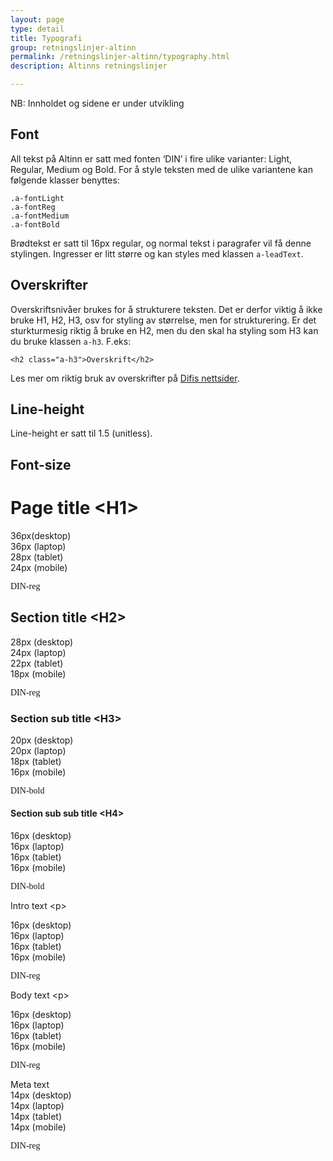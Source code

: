 ```yaml
---
layout: page
type: detail
title: Typografi
group: retningslinjer-altinn
permalink: /retningslinjer-altinn/typography.html
description: Altinns retningslinjer

---
```


<div id="alert-no-arrow" class="a-message a-message-error a-message--arrow-off a-message--fullwidth mb-2 a-py-minus-1">
  NB: Innholdet og sidene er under utvikling
</div>

## Font
All tekst på Altinn er satt med fonten ‘DIN’ i fire ulike varianter: Light, Regular, Medium og Bold. For å style teksten med de ulike variantene kan følgende klasser benyttes:

```
.a-fontLight
.a-fontReg
.a-fontMedium
.a-fontBold
```

Brødtekst er satt til 16px regular, og normal tekst i paragrafer vil få denne stylingen. Ingresser er litt større og kan styles med klassen ```a-leadText```.

## Overskrifter

Overskriftsnivåer brukes for å strukturere teksten. Det er derfor viktig å ikke bruke H1, H2, H3, osv for styling av størrelse, men for strukturering. Er det sturkturmesig riktig å bruke en H2, men du den skal ha styling som H3 kan du bruke klassen ```a-h3```. F.eks:

```
<h2 class="a-h3">Overskrift</h2>
```

Les mer om riktig bruk av overskrifter på [Difis nettsider](https://uu.difi.no/artikkel/2015/07/tekst-og-struktur#Overskrifter).

## Line-height

Line-height er satt til 1.5 (unitless).


## Font-size

<div class="container ap-typo-container">
<div class="row ap-typo">
<div class="col-xs-12 col-md-5">
<h1 class="a-pageTitle">Page title &lt;H1&gt;</h1>
</div>
<div class="col-xs-12 col-md-4"><span class="ap-typo-activeSize-d">36px(desktop)</span><br> <span class="ap-typo-activeSize-l">36px (laptop)</span><br> <span class="ap-typo-activeSize-t">28px (tablet)</span><br> <span class="ap-typo-activeSize-m">24px (mobile)</span></div>
<div class="col-xs-12 col-md-3">
<p style="font-family: 'DIN-reg';">DIN-reg</p>
</div>
</div>
<div class="row ap-typo">
<div class="col-xs-12 col-md-5">
<h2 class="a-sectionTitle" id="section-title-h2"><a class="anchorjs-link a-anchor" href="#section-title-h2" aria-label="Anchor link for: section title h2" data-anchorjs-icon="" style="font-style: normal; font-variant: normal; font-weight: normal; font-stretch: normal; font-size: 1em; line-height: inherit; font-family: anchorjs-icons; position: absolute; margin-left: -1em; padding-right: 0.5em;"></a>Section title &lt;H2&gt;</h2>
</div>
<div class="col-xs-12 col-md-4"><span class="ap-typo-activeSize-d">28px (desktop)</span><br> <span class="ap-typo-activeSize-l">24px (laptop)</span><br> <span class="ap-typo-activeSize-t">22px (tablet)</span><br> <span class="ap-typo-activeSize-m">18px (mobile)</span></div>
<div class="col-xs-12 col-md-3">
<p style="font-family: 'DIN-reg';">DIN-reg</p>
</div>
</div>
<div class="row ap-typo">
<div class="col-xs-12 col-md-5">
<h3 class="a-sectionSubTitle" id="section-sub-title-h3"><a class="anchorjs-link a-anchor" href="#section-sub-title-h3" aria-label="Anchor link for: section sub title h3" data-anchorjs-icon="" style="font-style: normal; font-variant: normal; font-weight: normal; font-stretch: normal; font-size: 1em; line-height: inherit; font-family: anchorjs-icons; position: absolute; margin-left: -1em; padding-right: 0.5em;"></a>Section sub title &lt;H3&gt;</h3>
</div>
<div class="col-xs-12 col-md-4"><span class="ap-typo-activeSize-d">20px (desktop)</span><br> <span class="ap-typo-activeSize-l">20px (laptop)</span><br> <span class="ap-typo-activeSize-t">18px (tablet)</span><br> <span class="ap-typo-activeSize-m">16px (mobile)</span></div>
<div class="col-xs-12 col-md-3">
<p style="font-family: 'DIN-bold';">DIN-bold</p>
</div>
</div>
<div class="row ap-typo">
<div class="col-xs-12 col-md-5">
<h4 class="a-sectionSubSubTitle" id="section-sub-sub-title-h4"><a class="anchorjs-link a-anchor" href="#section-sub-sub-title-h4" aria-label="Anchor link for: section sub sub title h4" data-anchorjs-icon="" style="font-style: normal; font-variant: normal; font-weight: normal; font-stretch: normal; font-size: 1em; line-height: inherit; font-family: anchorjs-icons; position: absolute; margin-left: -1em; padding-right: 0.5em;"></a>Section sub sub title &lt;H4&gt;</h4>
</div>
<div class="col-xs-12 col-md-4"><span class="ap-typo-activeSize-d">16px (desktop)</span><br> <span class="ap-typo-activeSize-l">16px (laptop)</span><br> <span class="ap-typo-activeSize-t">16px (tablet)</span><br> <span class="ap-typo-activeSize-m">16px (mobile)</span></div>
<div class="col-xs-12 col-md-3">
<p style="font-family: 'DIN-bold';">DIN-bold</p>
</div>
</div>
<div class="row ap-typo">
<div class="col-xs-12 col-md-5">
<p class="a-leadText">Intro text &lt;p&gt;</p>
</div>
<div class="col-xs-12 col-md-4"><span class="ap-typo-activeSize-d">16px (desktop)</span><br> <span class="ap-typo-activeSize-l">16px (laptop)</span><br> <span class="ap-typo-activeSize-t">16px (tablet)</span><br> <span class="ap-typo-activeSize-m">16px (mobile)</span></div>
<div class="col-xs-12 col-md-3">
<p style="font-family: 'DIN-reg';">DIN-reg</p>
</div>
</div>
<div class="row ap-typo">
<div class="col-xs-12 col-md-5">
<p>Body text &lt;p&gt;</p>
</div>
<div class="col-xs-12 col-md-4"><span class="ap-typo-activeSize-d">16px (desktop)</span><br> <span class="ap-typo-activeSize-l">16px (laptop)</span><br> <span class="ap-typo-activeSize-t">16px (tablet)</span><br> <span class="ap-typo-activeSize-m">16px (mobile)</span></div>
<div class="col-xs-12 col-md-3">
<p style="font-family: 'DIN-reg';">DIN-reg</p>
</div>
</div>
<div class="row ap-typo">
<div class="col-xs-12 col-md-5"><span class="a-metaText">Meta text</span></div>
<div class="col-xs-12 col-md-4"><span class="ap-typo-activeSize-d">14px (desktop)</span><br> <span class="ap-typo-activeSize-l">14px (laptop)</span><br> <span class="ap-typo-activeSize-t">14px (tablet)</span><br> <span class="ap-typo-activeSize-m">14px (mobile)</span></div>
<div class="col-xs-12 col-md-3">
<p style="font-family: 'DIN-reg';">DIN-reg</p>
</div>
</div>
</div>
